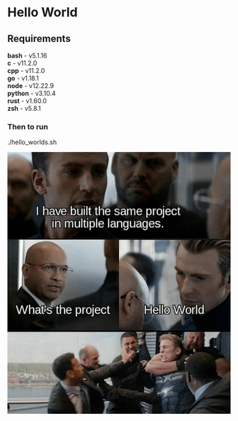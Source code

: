 # Hello World

## Requirements
**bash** - v5.1.16\
**c** - v11.2.0\
**cpp** - v11.2.0\
**go** - v1.18.1\
**node** - v12.22.9\
**python** -  v3.10.4\
**rust** - v1.60.0\
**zsh** - v5.8.1

### Then to run
./hello_worlds.sh

![image info](./hello_world.png)
